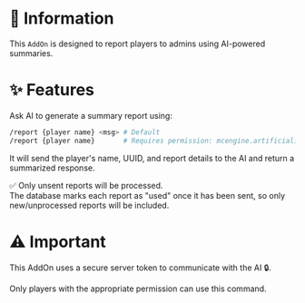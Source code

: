# 📖 Information

This `AddOn` is designed to report players to admins using AI-powered summaries.

# ✨ Features

Ask AI to generate a summary report using:

```bash
/report {player name} <msg> # Default
/report {player name}       # Requires permission: mcengine.artificialintelligence.addon.report.summary
```

It will send the player's name, UUID, and report details to the AI and return a summarized response.

✅ Only unsent reports will be processed.  
The database marks each report as "used" once it has been sent, so only new/unprocessed reports will be included.

# ⚠️ Important

This AddOn uses a secure server token to communicate with the AI 🔒.

Only players with the appropriate permission can use this command.
